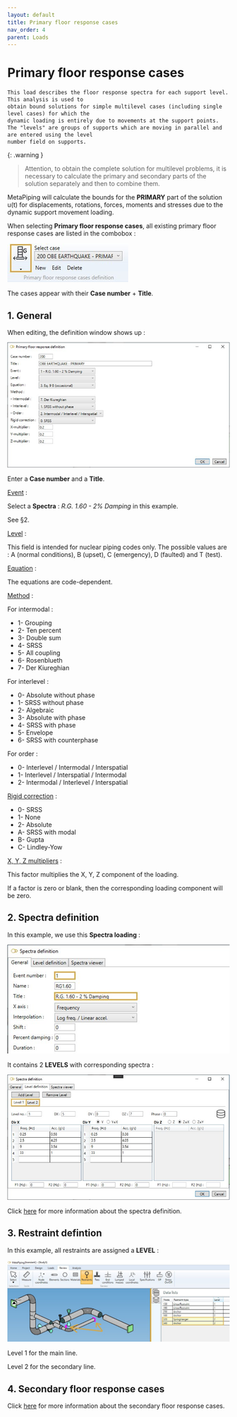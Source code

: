 ```yaml
---
layout: default
title: Primary floor response cases
nav_order: 4
parent: Loads
---
```


# Primary floor response cases

    This load describes the floor response spectra for each support level. This analysis is used to
    obtain bound solutions for simple multilevel cases (including single level cases) for which the
    dynamic loading is entirely due to movements at the support points.
    The "levels" are groups of supports which are moving in parallel and are entered using the level
    number field on supports.

{: .warning }
>Attention, to obtain the complete solution for multilevel problems, it is necessary to calculate the primary and secondary parts of the solution separately and then to combine them.

MetaPiping will calculate the bounds for the **PRIMARY** part of the solution u(t) for displacements, rotations, forces, moments and stresses due to the dynamic support movement loading.

When selecting **Primary floor response cases**, all existing primary floor response cases are listed in the combobox :

![Image](../Images/Load18.jpg)

The cases appear with their **Case number** + **Title**.

## 1. General

When editing, the definition window shows up :

![Image](../Images/Load19.jpg)

Enter a **Case number** and a **Title**.

<ins>Event</ins> :

Select a **Spectra** : *R.G. 1.60 - 2% Damping* in this example.

See §2.

<ins>Level</ins> :

This field is intended for nuclear piping codes only. The possible values are : A (normal conditions), B (upset), C (emergency), D (faulted) and T (test). 

<ins>Equation</ins> :

The equations are code-dependent.

<ins>Method</ins> :

For intermodal :

- 1- Grouping
- 2- Ten percent
- 3- Double sum
- 4- SRSS
- 5- All coupling
- 6- Rosenblueth
- 7- Der Kiureghian

For interlevel :

- 0- Absolute without phase
- 1- SRSS without phase
- 2- Algebraic
- 3- Absolute with phase
- 4- SRSS with phase
- 5- Envelope
- 6- SRSS with counterphase

For order :

- 0- Interlevel / Intermodal / Interspatial
- 1- Interlevel / Interspatial / Intermodal
- 2- Intermodal / Interlevel / Interspatial

<ins>Rigid correction</ins> :

- 0- SRSS
- 1- None
- 2- Absolute
- A- SRSS with modal
- B- Gupta
- C- Lindley-Yow

<ins>X, Y, Z multipliers</ins> :

This factor multiplies the X, Y, Z component of the loading.

 If a factor is zero or blank, then the corresponding loading component will be zero.

## 2. Spectra definition

In this example, we use this **Spectra loading** :

![Image](../Images/Load20.jpg)

It contains 2 **LEVELS** with corresponding spectra :

![Image](../Images/Load21.jpg)

Click [here](https://documentation.metapiping.com/Loads/Spectra.html) for more information about the spectra definition.

## 3. Restraint defintion

In this example, all restraints are assigned a **LEVEL** :

![Image](../Images/Load17.jpg)

Level 1 for the main line.

Level 2 for the secondary line.

## 4. Secondary floor response cases

Click [here](https://documentation.metapiping.com/Loads/SecondaryCases.html) for more information about the secondary floor response cases.